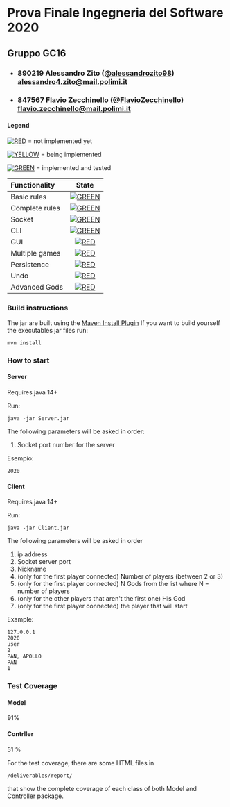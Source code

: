 # Prova Finale Ingegneria del Software 2020
## Gruppo GC16

- ###   890219    Alessandro Zito ([@alessandrozito98](https://github.com/alessandrozito98)) alessandro4.zito@mail.polimi.it
- ###   847567    Flavio Zecchinello ([@FlavioZecchinello](https://github.com/FlavioZecchinello)) flavio.zecchinello@mail.polimi.it

#### Legend

[![RED](https://placehold.it/15/f03c15/f03c15)](#) = not implemented yet

[![YELLOW](https://placehold.it/15/ffdd00/ffdd00)](#) = being implemented

[![GREEN](https://placehold.it/15/44bb44/44bb44)](#) = implemented and tested

| Functionality | State |
|:-----------------------|:------------------------------------:|
| Basic rules | [![GREEN](https://placehold.it/15/44bb44/44bb44)](#) |
| Complete rules | [![GREEN](https://placehold.it/15/44bb44/44bb44)](#) |
| Socket | [![GREEN](https://placehold.it/15/44bb44/44bb44)](#) |
| CLI | [![GREEN](https://placehold.it/15/44bb44/44bb44)](#) |
| GUI | [![RED](https://placehold.it/15/f03c15/f03c15)](#) |
| Multiple games | [![RED](https://placehold.it/15/f03c15/f03c15)](#) |
| Persistence | [![RED](https://placehold.it/15/f03c15/f03c15)](#) |
| Undo | [![RED](https://placehold.it/15/f03c15/f03c15)](#) |
| Advanced Gods | [![RED](https://placehold.it/15/f03c15/f03c15)](#) |

<!--
[![RED](https://placehold.it/15/f03c15/f03c15)](#)
[![YELLOW](https://placehold.it/15/ffdd00/ffdd00)](#)
[![GREEN](https://placehold.it/15/44bb44/44bb44)](#)
-->


### Build instructions

The jar are built using the [Maven Install Plugin](https://maven.apache.org/plugins/maven-install-plugin/)
If you want to build yourself the executables jar files run:
```
mvn install
```

### How to start
#### Server
Requires java 14+ 

Run:
```
java -jar Server.jar
```

The following parameters will be asked in order:
1. Socket port number for the server

Esempio:
```
2020
```

#### Client
Requires java 14+

Run:
```
java -jar Client.jar
````

The following parameters will be asked in order
1. ip address
2. Socket server port
3. Nickname
4. (only for the first player connected) Number of players (between 2 or 3)
5. (only for the first player connected) N Gods from the list where N = number of players
6. (only for the other players that aren't the first one) His God
7. (only for the first player connected) the player that will start

Example:
```
127.0.0.1
2020
user
2
PAN, APOLLO
PAN
1
```

### Test Coverage

#### Model
91%

#### Contrller 
51 %


For the test coverage, there are some HTML files in
```
/deliverables/report/
```
that show the complete coverage of each class of both Model and Controller package.